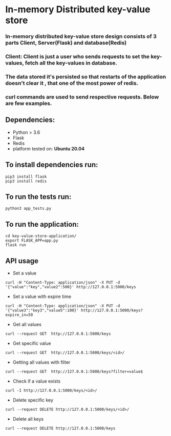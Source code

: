 # In-memory Distributed key-value store

### In-memory distributed key-value store design consists of 3 parts  Client, Server(Flask) and database(Redis)

### Client: Client is just a user who sends requests to set the key-values, fetch all the key-values in database. 

### The data stored it's persisted so that restarts of the application doesn't clear it , that one of the most power of redis.

### curl commands are used to send respective requests. Below are few examples.


## Dependencies:

* Python > 3.6
* Flask
* Redis
* platform tested on: **Ubuntu 20.04**


## To install dependencies run:

```
pip3 install flask
pip3 install redis
```

## To run the tests run:

```
python3 app_tests.py
```

## To run the application:

```
cd key-value-store-application/
export FLASK_APP=app.py
flask run
```

## API usage

* Set a value  
```
curl -H "Content-Type: application/json" -X PUT -d '{"value":"key","value2":500}' http://127.0.0.1:5000/keys
```
* Set a value with expire time
```
curl -H "Content-Type: application/json" -X PUT -d '{"value3":"key3","value5":100}' http://127.0.0.1:5000/keys?expire_in=50
```

* Get all values  
```
curl --request GET  http://127.0.0.1:5000/keys
```
* Get specific value
```
curl --request GET  http://127.0.0.1:5000/keys/<id>/
```

* Getting all values with filter
```
curl --request GET  http://127.0.0.1:5000/keys?filter=value$
```

* Check if a value exists
```
curl -I http://127.0.0.1:5000/keys/<id>/
```

* Delete specific key
```
curl --request DELETE http://127.0.0.1:5000/keys/<id>/
```
* Delete all keys
```
curl --request DELETE http://127.0.0.1:5000/keys
```